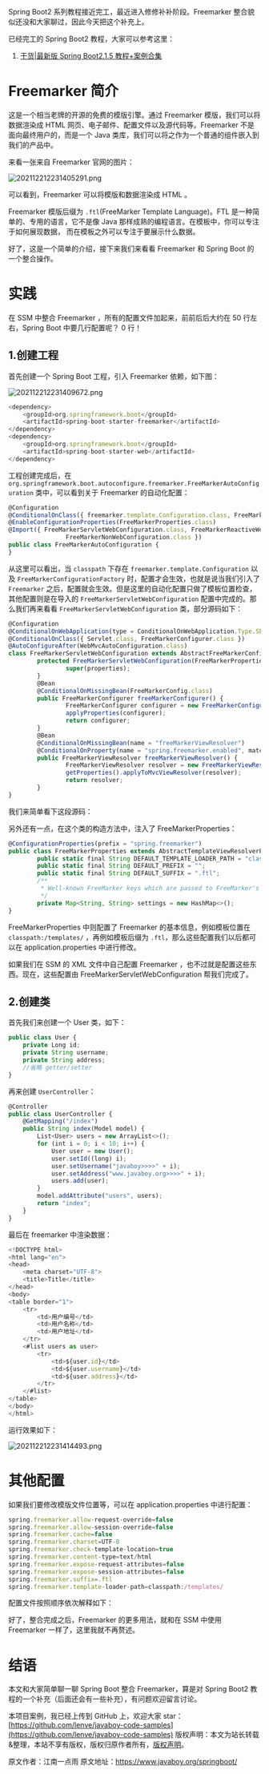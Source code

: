 


Spring Boot2 系列教程接近完工，最近进入修修补补阶段。Freemarker 整合貌似还没和大家聊过，因此今天把这个补充上。

已经完工的 Spring Boot2 教程，大家可以参考这里：

1. [干货|最新版 Spring Boot2.1.5 教程+案例合集](https://mp.weixin.qq.com/s/YXBFFtWvSwR6dVLbaGDxcQ)

# Freemarker 简介

这是一个相当老牌的开源的免费的模版引擎。通过 Freemarker 模版，我们可以将数据渲染成 HTML 网页、电子邮件、配置文件以及源代码等。Freemarker 不是面向最终用户的，而是一个 Java 类库，我们可以将之作为一个普通的组件嵌入到我们的产品中。

来看一张来自 Freemarker 官网的图片：

![202112212231405291.png](https://gitee.com/hezhiyuan007/java-study/raw/master/images/SpringBoot3/a3287106-d73a-4e31-ad5b-c909f81758be.png)

可以看到，Freemarker 可以将模版和数据渲染成 HTML 。

Freemarker 模版后缀为 `.ftl`(FreeMarker Template Language)。FTL 是一种简单的、专用的语言，它不是像 Java 那样成熟的编程语言。在模板中，你可以专注于如何展现数据， 而在模板之外可以专注于要展示什么数据。

好了，这是一个简单的介绍，接下来我们来看看 Freemarker 和 Spring Boot 的一个整合操作。

# 实践

在 SSM 中整合 Freemarker ，所有的配置文件加起来，前前后后大约在 50 行左右，Spring Boot 中要几行配置呢？ 0 行！

## 1.创建工程

首先创建一个 Spring Boot 工程，引入 Freemarker 依赖，如下图：

![202112212231409672.png](https://gitee.com/hezhiyuan007/java-study/raw/master/images/SpringBoot3/1bc735cc-35cc-438c-8d6a-cbfcf54bbe77.png)

```js 
<dependency>
    <groupId>org.springframework.boot</groupId>
    <artifactId>spring-boot-starter-freemarker</artifactId>
</dependency>
<dependency>
    <groupId>org.springframework.boot</groupId>
    <artifactId>spring-boot-starter-web</artifactId>
</dependency>
```

工程创建完成后，在 `org.springframework.boot.autoconfigure.freemarker.FreeMarkerAutoConfiguration` 类中，可以看到关于 Freemarker 的自动化配置：


```js 
@Configuration
@ConditionalOnClass({ freemarker.template.Configuration.class, FreeMarkerConfigurationFactory.class })
@EnableConfigurationProperties(FreeMarkerProperties.class)
@Import({ FreeMarkerServletWebConfiguration.class, FreeMarkerReactiveWebConfiguration.class,
                FreeMarkerNonWebConfiguration.class })
public class FreeMarkerAutoConfiguration {
}
```

从这里可以看出，当 `classpath` 下存在 `freemarker.template.Configuration` 以及 `FreeMarkerConfigurationFactory` 时，配置才会生效，也就是说当我们引入了 `Freemarker` 之后，配置就会生效。但是这里的自动化配置只做了模板位置检查，其他配置则是在导入的 `FreeMarkerServletWebConfiguration` 配置中完成的。那么我们再来看看 `FreeMarkerServletWebConfiguration` 类，部分源码如下：


```js 
@Configuration
@ConditionalOnWebApplication(type = ConditionalOnWebApplication.Type.SERVLET)
@ConditionalOnClass({ Servlet.class, FreeMarkerConfigurer.class })
@AutoConfigureAfter(WebMvcAutoConfiguration.class)
class FreeMarkerServletWebConfiguration extends AbstractFreeMarkerConfiguration {
        protected FreeMarkerServletWebConfiguration(FreeMarkerProperties properties) {
                super(properties);
        }
        @Bean
        @ConditionalOnMissingBean(FreeMarkerConfig.class)
        public FreeMarkerConfigurer freeMarkerConfigurer() {
                FreeMarkerConfigurer configurer = new FreeMarkerConfigurer();
                applyProperties(configurer);
                return configurer;
        }
        @Bean
        @ConditionalOnMissingBean(name = "freeMarkerViewResolver")
        @ConditionalOnProperty(name = "spring.freemarker.enabled", matchIfMissing = true)
        public FreeMarkerViewResolver freeMarkerViewResolver() {
                FreeMarkerViewResolver resolver = new FreeMarkerViewResolver();
                getProperties().applyToMvcViewResolver(resolver);
                return resolver;
        }
}
```

我们来简单看下这段源码：

另外还有一点，在这个类的构造方法中，注入了 FreeMarkerProperties：

```js 
@ConfigurationProperties(prefix = "spring.freemarker")
public class FreeMarkerProperties extends AbstractTemplateViewResolverProperties {
        public static final String DEFAULT_TEMPLATE_LOADER_PATH = "classpath:/templates/";
        public static final String DEFAULT_PREFIX = "";
        public static final String DEFAULT_SUFFIX = ".ftl";
        /**
         * Well-known FreeMarker keys which are passed to FreeMarker's Configuration.
         */
        private Map<String, String> settings = new HashMap<>();
}
```

FreeMarkerProperties 中则配置了 Freemarker 的基本信息，例如模板位置在 `classpath:/templates/` ，再例如模板后缀为 `.ftl`，那么这些配置我们以后都可以在 application.properties 中进行修改。

如果我们在 SSM 的 XML 文件中自己配置 Freemarker ，也不过就是配置这些东西。现在，这些配置由 FreeMarkerServletWebConfiguration 帮我们完成了。

## 2.创建类

首先我们来创建一个 User 类，如下：

```js 
public class User {
    private Long id;
    private String username;
    private String address;
    //省略 getter/setter
}
```

再来创建 `UserController`：


```js 
@Controller
public class UserController {
    @GetMapping("/index")
    public String index(Model model) {
        List<User> users = new ArrayList<>();
        for (int i = 0; i < 10; i++) {
            User user = new User();
            user.setId((long) i);
            user.setUsername("javaboy>>>>" + i);
            user.setAddress("www.javaboy.org>>>>" + i);
            users.add(user);
        }
        model.addAttribute("users", users);
        return "index";
    }
}
```

最后在 freemarker 中渲染数据：


```js 
<!DOCTYPE html>
<html lang="en">
<head>
    <meta charset="UTF-8">
    <title>Title</title>
</head>
<body>
<table border="1">
    <tr>
        <td>用户编号</td>
        <td>用户名称</td>
        <td>用户地址</td>
    </tr>
    <#list users as user>
        <tr>
            <td>${user.id}</td>
            <td>${user.username}</td>
            <td>${user.address}</td>
        </tr>
    </#list>
</table>
</body>
</html>
```

运行效果如下：

![202112212231414493.png](https://gitee.com/hezhiyuan007/java-study/raw/master/images/SpringBoot3/19666d03-233f-47d4-a268-6cdb83bd919c.png)

# 其他配置

如果我们要修改模版文件位置等，可以在 application.properties 中进行配置：

```js 
spring.freemarker.allow-request-override=false
spring.freemarker.allow-session-override=false
spring.freemarker.cache=false
spring.freemarker.charset=UTF-8
spring.freemarker.check-template-location=true
spring.freemarker.content-type=text/html
spring.freemarker.expose-request-attributes=false
spring.freemarker.expose-session-attributes=false
spring.freemarker.suffix=.ftl
spring.freemarker.template-loader-path=classpath:/templates/
```

配置文件按照顺序依次解释如下：

好了，整合完成之后，Freemarker 的更多用法，就和在 SSM 中使用 Freemarker 一样了，这里我就不再赘述。

# 结语

本文和大家简单聊一聊 Spring Boot 整合 Freemarker，算是对 Spring Boot2 教程的一个补充（后面还会有一些补充），有问题欢迎留言讨论。

本项目案例，我已经上传到 GitHub 上，欢迎大家 star：[https://github.com/lenve/javaboy-code-samples](https://github.com/lenve/javaboy-code-samples)
版权声明：本文为站长转载&整理，本站不享有版权，版权归原作者所有，[版权声明](https://gitee.com/hezhiyuan007/java-notes/raw/master/disclaimer.md)。




原文作者：江南一点雨 原文地址：https://www.javaboy.org/springboot/